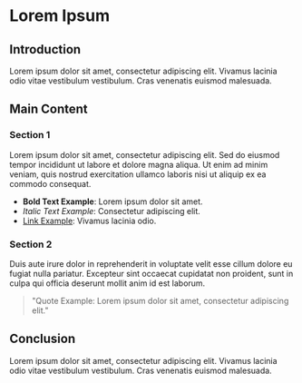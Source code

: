 # Lorem Ipsum

## Introduction

Lorem ipsum dolor sit amet, consectetur adipiscing elit. Vivamus lacinia odio vitae vestibulum vestibulum. Cras venenatis euismod malesuada.

## Main Content

### Section 1

Lorem ipsum dolor sit amet, consectetur adipiscing elit. Sed do eiusmod tempor incididunt ut labore et dolore magna aliqua. Ut enim ad minim veniam, quis nostrud exercitation ullamco laboris nisi ut aliquip ex ea commodo consequat.

- **Bold Text Example**: Lorem ipsum dolor sit amet.
- *Italic Text Example*: Consectetur adipiscing elit.
- [Link Example](https://example.com): Vivamus lacinia odio.

### Section 2

Duis aute irure dolor in reprehenderit in voluptate velit esse cillum dolore eu fugiat nulla pariatur. Excepteur sint occaecat cupidatat non proident, sunt in culpa qui officia deserunt mollit anim id est laborum.

> "Quote Example: Lorem ipsum dolor sit amet, consectetur adipiscing elit."

## Conclusion

Lorem ipsum dolor sit amet, consectetur adipiscing elit. Vivamus lacinia odio vitae vestibulum vestibulum. Cras venenatis euismod malesuada.